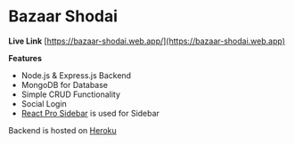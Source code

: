 # Bazaar Shodai 
**Live Link**
[https://bazaar-shodai.web.app/](https://bazaar-shodai.web.app)

**Features**
 - Node.js & Express.js Backend
 - MongoDB for Database
 - Simple CRUD Functionality
 - Social Login 
 - [React Pro Sidebar](https://github.com/azouaoui-med/react-pro-sidebar) is used for Sidebar

Backend is hosted on [Heroku](https://bazaar-shodai.herokuapp.com)


